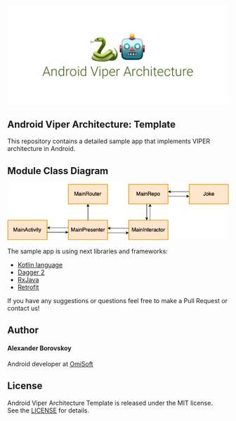 
<img src="./Demo/cover.png" alt="cover image - Android Viper Architecture">

## Android Viper Architecture: Template

This repository contains a detailed sample app that implements VIPER architecture in Android.

## Module Class Diagram
<img src="./Demo/template_diagram.png" alt="class diagram">

The sample app is using next libraries and frameworks:
- [Kotlin language](https://kotlinlang.org/)
- [Dagger 2](https://google.github.io/dagger/)
- [RxJava](https://github.com/ReactiveX/RxJava)
- [Retrofit](https://square.github.io/retrofit/)

If you have any suggestions or questions feel free to make a Pull Request or contact us!

## Author
#### Alexander Borovskoy
Android developer at [OmiSoft](https://omisoft.net)

## License
Android Viper Architecture Template is released under the MIT license.  
See the [LICENSE](./LICENSE.md) for details.
